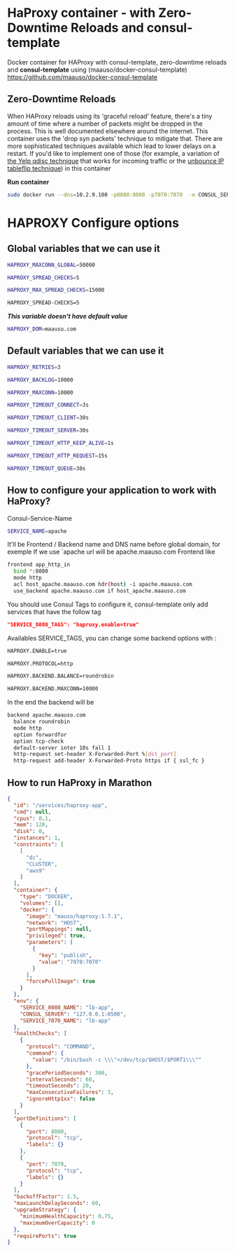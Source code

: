 # HaProxy container - with Zero-Downtime Reloads and consul-template
Docker container for HAProxy with consul-template, zero-downtime reloads and **consul-template** using (maauso/docker-consul-template)
https://github.com/maauso/docker-consul-template
## Zero-Downtime Reloads
When HAProxy reloads using its 'graceful reload' feature, there's a tiny amount of time where a number of packets might be dropped in the process. This is well documented elsewhere around the internet. This container uses the 'drop syn packets' technique to mitigate that. There are more sophisticated techniques available which lead to lower delays on a restart. If you'd like to implement one of those (for example, a variation of [the Yelp qdisc technique](http://engineeringblog.yelp.com/2015/04/true-zero-downtime-haproxy-reloads.html) that works for incoming traffic or the [unbounce IP tableflip technique](http://inside.unbounce.com/product-dev/haproxy-reloads/)) in this container

**Run container**
```bash
sudo docker run --dns=10.2.9.100 -p8080:8080 -p7070:7070  -e CONSUL_SERVER="$CONSUL_SERVER" maauso/haproxy:1.7.1
```

# HAPROXY Configure options
## Global variables that we can use it

```bash
HAPROXY_MAXCONN_GLOBAL=50000
```
```bash
HAPROXY_SPREAD_CHECKS=5
```
```bash
HAPROXY_MAX_SPREAD_CHECKS=15000
```
```bash
HAPROXY_SPREAD-CHECKS=5
```
***This variable doesn't have default value***

```bash
HAPROXY_DOM=maauso.com
```

## Default variables that we can use it
```bash
HAPROXY_RETRIES=3
```
```bash
HAPROXY_BACKLOG=10000
```
```bash
HAPROXY_MAXCONN=10000
```
```bash
HAPROXY_TIMEOUT_CONNECT=3s
```
```bash
HAPROXY_TIMEOUT_CLIENT=30s
```
```bash
HAPROXY_TIMEOUT_SERVER=30s
```
```bash
HAPROXY_TIMEOUT_HTTP_KEEP_ALIVE=1s
```
```bash
HAPROXY_TIMEOUT_HTTP_REQUEST=15s
```
```bash
HAPROXY_TIMEOUT_QUEUE=30s
```

## How to configure your application to work with HaProxy?

Consul-Service-Name

```bash
SERVICE_NAME=apache
```
It'll be Frontend / Backend name and DNS name before global domain, for exemple If we use `apache url will be apache.maauso.com
Frontend like

```bash
frontend app_http_in
  bind *:8080
  mode http
  acl host_apache.maauso.com hdr(host) -i apache.maauso.com
  use_backend apache.maauso.com if host_apache.maauso.com
```

You should use Consul Tags to configure it, consul-template only add services that have the follow tag

```json
"SERVICE_8080_TAGS": "haproxy.enable=true"
```

Availables SERVICE_TAGS, you can change some backend options with :

```bash
HAPROXY.ENABLE=true
```
```bash
HAPROXY.PROTOCOL=http
```
```bash
HAPROXY.BACKEND.BALANCE=roundrobin
```
```bash
HAPROXY.BACKEND.MAXCONN=10000
```

In the end the backend will be

```bash
backend apache.maauso.com
  balance roundrobin
  mode http
  option forwardfor
  option tcp-check
  default-server inter 10s fall 1
  http-request set-header X-Forwarded-Port %[dst_port]
  http-request add-header X-Forwarded-Proto https if { ssl_fc }
```


## How to run HaProxy in Marathon

```json
{
  "id": "/services/haproxy-app",
  "cmd": null,
  "cpus": 0.1,
  "mem": 128,
  "disk": 0,
  "instances": 1,
  "constraints": [
    [
      "dc",
      "CLUSTER",
      "aws9"
    ]
  ],
  "container": {
    "type": "DOCKER",
    "volumes": [],
    "docker": {
      "image": "mauso/haproxy:1.7.1",
      "network": "HOST",
      "portMappings": null,
      "privileged": true,
      "parameters": [
        {
          "key": "publish",
          "value": "7070:7070"
        }
      ],
      "forcePullImage": true
    }
  },
  "env": {
    "SERVICE_8080_NAME": "lb-app",
    "CONSUL_SERVER": "127.0.0.1:8500",
    "SERVICE_7070_NAME": "lb-app"
  },
  "healthChecks": [
    {
      "protocol": "COMMAND",
      "command": {
        "value": "/bin/bash -c \\\"</dev/tcp/$HOST/$PORT1\\\""
      },
      "gracePeriodSeconds": 300,
      "intervalSeconds": 60,
      "timeoutSeconds": 20,
      "maxConsecutiveFailures": 3,
      "ignoreHttp1xx": false
    }
  ],
  "portDefinitions": [
    {
      "port": 8080,
      "protocol": "tcp",
      "labels": {}
    },
    {
      "port": 7070,
      "protocol": "tcp",
      "labels": {}
    }
  ],
  "backoffFactor": 1.5,
  "maxLaunchDelaySeconds": 60,
  "upgradeStrategy": {
    "minimumHealthCapacity": 0.75,
    "maximumOverCapacity": 0
  },
  "requirePorts": true
}
```
